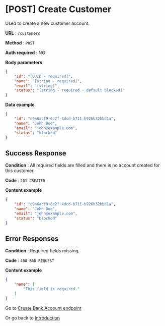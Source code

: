 # [POST] Create Customer

Used to create a new customer account.

**URL** : `/customers`

**Method** : `POST`

**Auth required** : NO

**Body parameters**

```json
{
    "id": "[UUID - required]",
    "name": "[string - required]",
    "email": "[string]",
    "status": "[string - required - default blocked]"
}
```

**Data example**

```json
{
    "id": "c9a6acf9-6c2f-4dcd-b711-b926b32bbd1a",
    "name": "John Doe",
    "email": "john@example.com",
    "status": "blocked"
}
```

## Success Response

**Condition** : All required fields are filled and there is no account created for this customer.

**Code** : `201 CREATED`

**Content example**

```json
{
    "id": "c9a6acf9-6c2f-4dcd-b711-b926b32bbd1a",
    "name": "John Doe",
    "email": "john@example.com",
    "status": "blocked"
}
```

## Error Responses

**Condition** : Required fields missing.

**Code** : `400 BAD REQUEST`

**Content example**

```json
{
    "name": [
        "This field is required."
    ]
}
```

Go to [Create Bank Account endpoint](/api-reference/POST-create-bank-account.md)

Or go back to [Introduction](/api-reference/introduction.md)